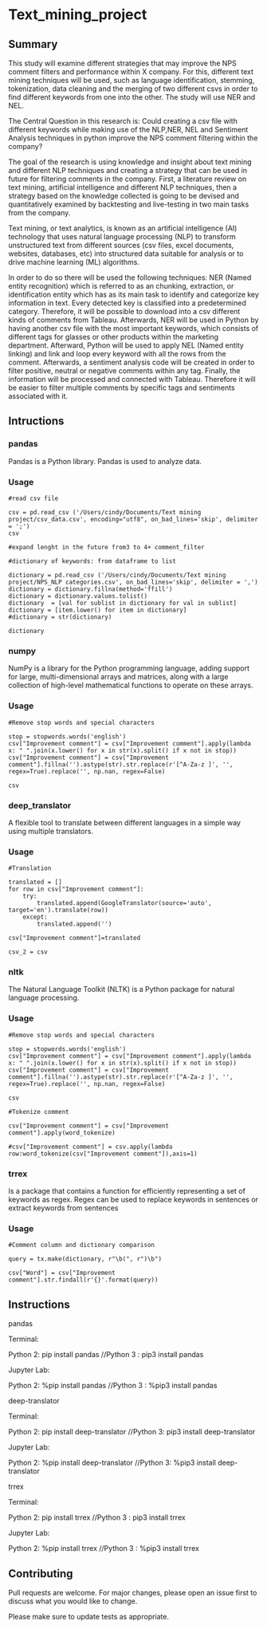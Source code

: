 # Text_mining_project

## Summary


This study will examine different strategies that may improve the NPS comment filters and performance within X company. For this, different text mining techniques will be used, such as language identification, stemming, tokenization, data cleaning and the merging of two different csvs in order to find different keywords from one into the other. The study will use  NER and NEL. 

The Central Question in this research is: Could creating a csv file with different keywords while making use of the NLP,NER, NEL and Sentiment Analysis techniques in python improve the NPS comment filtering within the company?

The goal of the research is using knowledge and insight about text mining and different NLP techniques and creating  a strategy that can be used in future for filtering comments in the company. First, a literature review on text mining, artificial intelligence and different NLP techniques, then a strategy based on the knowledge collected is going to be devised and quantitatively examined by backtesting and live-testing in two main tasks from the company.

Text mining, or text analytics,  is known as an artificial intelligence (AI) technology that uses natural language processing (NLP) to transform unstructured text  from different sources (csv files, excel documents, websites, databases, etc) into  structured data suitable for analysis or to drive machine learning (ML) algorithms. 

In order to do so there will be used the following techniques: NER (Named entity recognition) which is referred to as an chunking, extraction, or identification entity which has as its main task to identify and categorize key information in text. Every detected key is classified into a predetermined category. Therefore, it will be possible to download into a csv different kinds of comments from Tableau. Afterwards, NER will be used in Python by having another csv file with the most important keywords, which consists of different tags for glasses or other products within the marketing department. Afterward, Python will be used to apply NEL (Named entity linking) and link and loop every keyword with all the rows from the comment. Afterwards, a sentiment analysis code will be created in order to filter positive, neutral or negative comments within any tag.  Finally, the information will be processed and connected with Tableau. Therefore it will be easier to filter multiple comments by specific tags and sentiments associated with it.


## Intructions

### pandas

Pandas is a Python library. Pandas is used to analyze data.

### Usage ###

```` 
#read csv file

csv = pd.read_csv ('/Users/cindy/Documents/Text mining project/csv_data.csv', encoding="utf8", on_bad_lines='skip', delimiter = ';')
csv

#expand lenght in the future from3 to 4+ comment_filter
```` 
```` 
#dictionary of keywords: from dataframe to list 

dictionary = pd.read_csv ('/Users/cindy/Documents/Text mining project/NPS_NLP categories.csv', on_bad_lines='skip', delimiter = ',')
dictionary = dictionary.fillna(method='ffill')
dictionary = dictionary.values.tolist()
dictionary  = [val for sublist in dictionary for val in sublist]
dictionary = [item.lower() for item in dictionary]
#dictionary = str(dictionary)

dictionary
```` 
### numpy

NumPy is a library for the Python programming language, adding support for large, multi-dimensional arrays and matrices, along with a large collection of high-level mathematical functions to operate on these arrays.

### Usage ###
```` 
#Remove stop words and special characters

stop = stopwords.words('english')
csv["Improvement comment"] = csv["Improvement comment"].apply(lambda x: " ".join(x.lower() for x in str(x).split() if x not in stop))
csv["Improvement comment"] = csv["Improvement comment"].fillna('').astype(str).str.replace(r'[^A-Za-z ]', '', regex=True).replace('', np.nan, regex=False)

csv
```` 

### deep_translator 

A flexible tool to translate between different languages in a simple way using multiple translators.

### Usage ###
```` 
#Translation

translated = []
for row in csv["Improvement comment"]:
    try:
        translated.append(GoogleTranslator(source='auto', target='en').translate(row))
    except:
        translated.append('')
        
csv["Improvement comment"]=translated

csv_2 = csv
```` 

### nltk 

The Natural Language Toolkit (NLTK) is a Python package for natural language processing. 

### Usage ###

```` 
#Remove stop words and special characters

stop = stopwords.words('english')
csv["Improvement comment"] = csv["Improvement comment"].apply(lambda x: " ".join(x.lower() for x in str(x).split() if x not in stop))
csv["Improvement comment"] = csv["Improvement comment"].fillna('').astype(str).str.replace(r'[^A-Za-z ]', '', regex=True).replace('', np.nan, regex=False)

csv
```` 
```` 
#Tokenize comment

csv["Improvement comment"] = csv["Improvement comment"].apply(word_tokenize)

#csv["Improvement comment"] = csv.apply(lambda row:word_tokenize(csv["Improvement comment"]),axis=1)

```` 

### trrex

Is a package that contains a function for efficiently representing a set of keywords as regex. Regex can be used to replace keywords in sentences or extract keywords from sentences

### Usage ###

```` 
#Comment column and dictionary comparison

query = tx.make(dictionary, r"\b(", r")\b")

csv["Word"] = csv["Improvement comment"].str.findall(r'{}'.format(query))
```` 

## Instructions

pandas

Terminal:

Python 2: pip install pandas //Python 3 : pip3 install pandas

Jupyter Lab:

Python 2: %pip install pandas //Python 3 : %pip3 install pandas

deep-translator

Terminal:

Python 2: pip install deep-translator //Python 3: pip3 install deep-translator

Jupyter Lab:

Python 2: %pip install deep-translator //Python 3: %pip3 install deep-translator

trrex

Terminal:

Python 2: pip install trrex //Python 3 : pip3 install trrex

Jupyter Lab:

Python 2: %pip install trrex //Python 3 : %pip3 install trrex

## Contributing

Pull requests are welcome. For major changes, please open an issue first to discuss what you would like to change.

Please make sure to update tests as appropriate.
